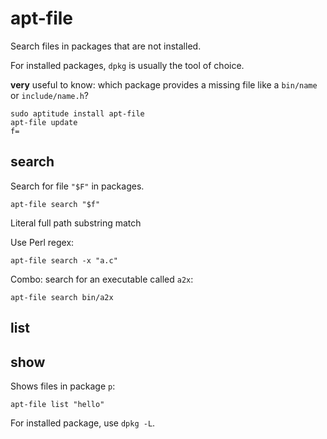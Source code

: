 # apt-file

Search files in packages that are not installed.

For installed packages, `dpkg` is usually the tool of choice.

**very** useful to know: which package provides a missing file like a `bin/name` or `include/name.h`?

    sudo aptitude install apt-file
    apt-file update
    f=

## search

Search for file `"$F"` in packages.

    apt-file search "$f"

Literal full path substring match

Use Perl regex:

    apt-file search -x "a.c"

Combo: search for an executable called `a2x`:

    apt-file search bin/a2x

## list

## show

Shows files in package `p`:

    apt-file list "hello"

For installed package, use `dpkg -L`.
